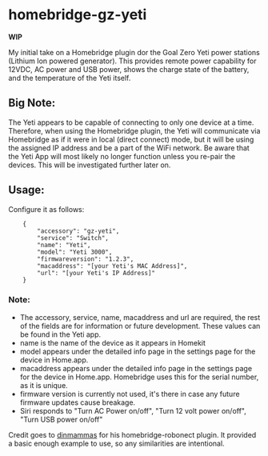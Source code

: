 # homebridge-gz-yeti

**WIP**

My initial take on a Homebridge plugin dor the Goal Zero Yeti power stations (Lithium Ion powered generator).
This provides remote power capability for 12VDC, AC power and USB power, shows the charge state of the battery, and the temperature of the Yeti itself.

## Big Note:

The Yeti appears to be capable of connecting to only one device at a time.  Therefore, when using the Homebridge plugin, the Yeti will communicate via Homebridge as if it were in local (direct connect) mode, but it will be using the assigned IP address and be a part of the WiFi network.  Be aware that the Yeti App will most likely no longer function unless you re-pair the devices.  This will be investigated further later on.

## Usage:

Configure it as follows:

        {
            "accessory": "gz-yeti",
            "service": "Switch",
            "name": "Yeti",
            "model": "Yeti 3000",
            "firmwareversion": "1.2.3",
            "macaddress": "[your Yeti's MAC Address]",
            "url": "[your Yeti's IP Address]"
        }
        
### Note:
 * The accessory, service, name, macaddress and url are required, the rest of the fields are for information or future development.  These values can be found in the Yeti app.
 * name is the name of the device as it appears in Homekit
 * model appears under the detailed info page in the settings page for the device in Home.app.
 * macaddress appears under the detailed info page in the settings page for the device in Home.app. Homebridge uses this for the serial number, as it is unique.
 * firmware version is currently not used, it's there in case any future firmware updates cause breakage.
 * Siri responds to "Turn AC Power on/off", "Turn 12 volt power on/off", "Turn USB power on/off"
 
Credit goes to <a href="https://github.com/dinmammas">dinmammas</a> for his homebridge-robonect plugin.  It provided a basic enough example to use, so any similarities are intentional.
 
